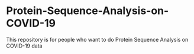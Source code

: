 # Protein-Sequence-Analysis-on-COVID-19
This repository is for people who want to do Protein Sequence Analysis on COVID-19 data
